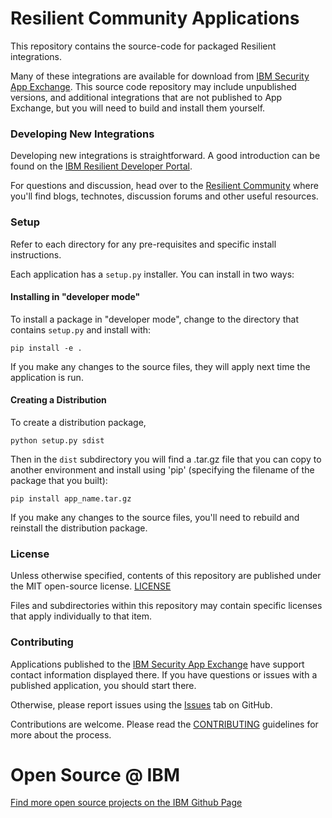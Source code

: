 # Resilient Community Applications

This repository contains the source-code for packaged Resilient integrations.

Many of these integrations are available for download from [IBM Security App Exchange](https://exchange.xforce.ibmcloud.com/hub/Resilient).
This source code repository may include unpublished versions, and additional integrations that are not published to App
Exchange, but you will need to build and install them yourself.


### Developing New Integrations

Developing new integrations is straightforward.  A good introduction can be found on the
[IBM Resilient Developer Portal](https://developer.ibm.com/security/resilient/).

For questions and discussion, head over to the [Resilient Community](http://ibm.biz/resilientcommunity) where you'll
find blogs, technotes, discussion forums and other useful resources.



### Setup

Refer to each directory for any pre-requisites and specific install instructions.

Each application has a `setup.py` installer.  You can install in two ways:

#### Installing in "developer mode"

To install a package in "developer mode", change to the directory that contains `setup.py` and install with:
```shell
pip install -e .
```

If you make any changes to the source files, they will apply next time the application is run.

#### Creating a Distribution

To create a distribution package,
```shell
python setup.py sdist
```

Then in the `dist` subdirectory you will find a .tar.gz file that you can copy to another environment and
install using 'pip' (specifying the filename of the package that you built):

```shell
pip install app_name.tar.gz
```

If you make any changes to the source files, you'll need to rebuild and reinstall the distribution package.


### License

Unless otherwise specified, contents of this repository are published under the MIT open-source license.
[LICENSE](LICENSE)

Files and subdirectories within this repository may contain specific licenses that apply individually to that item.


### Contributing

Applications published to the [IBM Security App Exchange](https://exchange.xforce.ibmcloud.com/hub/Resilient) have
support contact information displayed there.  If you have questions or issues with a published application,
you should start there.

Otherwise, please report issues using the [Issues](https://github.com/ibmresilient/resilient-community-apps/issues) tab on GitHub.

Contributions are welcome.  Please read the [CONTRIBUTING](CONTRIBUTING.md) guidelines for more about the process.


# Open Source @ IBM

[Find more open source projects on the IBM Github Page](http://ibm.github.io/)

